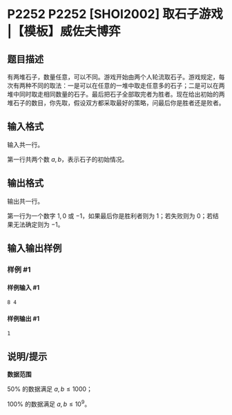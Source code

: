 # P2252 P2252 [SHOI2002] 取石子游戏 |【模板】威佐夫博弈

## 题目描述

有两堆石子，数量任意，可以不同。游戏开始由两个人轮流取石子。游戏规定，每次有两种不同的取法：一是可以在任意的一堆中取走任意多的石子；二是可以在两堆中同时取走相同数量的石子。最后把石子全部取完者为胜者。现在给出初始的两堆石子的数目，你先取，假设双方都采取最好的策略，问最后你是胜者还是败者。


## 输入格式

输入共一行。

第一行共两个数 $a, b$，表示石子的初始情况。


## 输出格式

输出共一行。

第一行为一个数字 $1,0$ 或 $-1$，如果最后你是胜利者则为 $1$；若失败则为 $0$；若结果无法确定则为 $-1$。


## 输入输出样例

### 样例 #1

#### 样例输入 #1

```
8 4
```

#### 样例输出 #1

```
1
```

## 说明/提示

**数据范围**

$50\%$ 的数据满足 $a, b \le 1000$；

$100\%$ 的数据满足 $a, b \le 10^9$。

